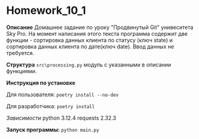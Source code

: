 # Homework_10_1

**Описание**
Домашнее задание по уроку "Продвинутый Git" унивеситета Sky Pro.
На момент написания этого текста программа содержит две функции - сортировка данных клиента по статусу (ключ state)
и сортировка данных клиента по дате(ключ date). Ввод данных не требуется.

**Структура**
`src\processing.py` модуль с указанными в описании функциями.

**Инструкция по установке**

Для пользователя:
`poetry install --no-dev`

Для разработчика:
`poetry install`

*Зависимости*
python 3.12.4
requests 2.32.3

**Запуск программы:**
`python main.py`
